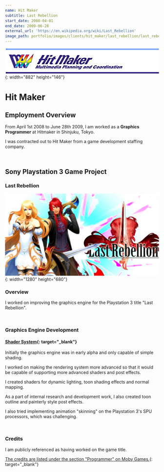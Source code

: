 ```yaml
---
name: Hit Maker
subtitle: Last Rebellion
start_date: 2008-04-01
end_date: 2009-06-28
external_url: 'https://en.wikipedia.org/wiki/Last_Rebellion'
image_path: portfolio/images/clients/hit_maker/last_rebellion/last_rebellion_box_art_.jpg
---
```


![](/images/clients/hit_maker/hitmaker_logo_large.jpg){: width="882" height="146"}

# Hit Maker

## Employment Overview

From April 1st 2008 to June 28th 2009, I am worked as a **Graphics Programmer** at Hitmaker in Shinjuku, Tokyo.

I was contracted out to Hit Maker from a game development staffing company.

&nbsp;

## Sony Playstation 3 Game Project

### Last Rebellion

![](/images/clients/hit_maker/last_rebellion/last_rebellion_chara_logo_wide.jpg){: width="1280" height="680"}

### Overview

I worked on improving the graphics engine for the Playstation 3 title "Last Rebellion".

&nbsp;

### Graphics Engine Development

#### [Shader System](https://www.studiolibrary.com/){: target="_blank"}

Initially the graphics engine was in early alpha and only capable of simple shading.

I worked on making the rendering system more advanced so that it would be capable of supporting more advanced shaders and post effects.

I created shaders for dynamic lighting, toon shading effects and normal mapping.

As a part of internal research and development work, I also created toon outline and painterly style post effects.

I also tried implementing animation "skinning" on the Playstation 3's SPU processors, which was challenging.

&nbsp;

### Credits

I am publicly referenced as having worked on the game title.

[The credits are listed under the section "Programmer" on Moby Games.](https://www.mobygames.com/game/last-rebellion){: target="_blank"}

&nbsp;